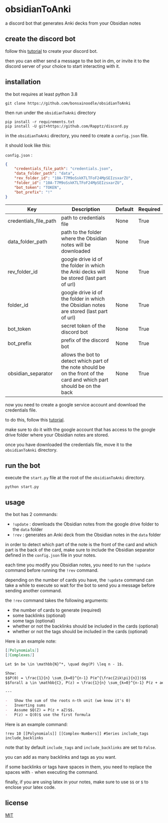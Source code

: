 # obsidianToAnki

a discord bot that generates Anki decks from your Obsidian notes

## create the discord bot

follow this [tutorial](https://discordpy.readthedocs.io/en/stable/discord.html) to create your discord bot.

then you can either send a message to the bot in dm, or invite it to the discord server of your choice to start interacting with it.

## installation

the bot requires at least python 3.8

```
git clone https://github.com/bonsainoodle/obsidianToAnki
```

then run under the `obsidianToAnki` directory

```
pip install -r requirements.txt
pip install -U git+https://github.com/Rapptz/discord.py
```

in the `obsidianToAnki` directory, you need to create a `config.json` file.

it should look like this:

`config.json` :

```json
{
    "credentials_file_path": "credentials.json",
    "data_folder_path": "data",
    "rev_folder_id": "10A-T7M9oSskKTLTFoF24MpSEIzsxarZU",
    "folder_id": "10A-T7M9oSskKTLTFoF24MpSEIzsxarZU",
    "bot_token": "TOKEN",
    "bot_prefix": "!"
}
```

| Key                   | Description                                                                                                             | Default | Required |
| --------------------- | ----------------------------------------------------------------------------------------------------------------------- | ------- | -------- |
| credentials_file_path | path to credentials file                                                                                                | None    | True     |
| data_folder_path      | path to the folder where the Obsidian notes will be downloaded                                                          | None    | True     |
| rev_folder_id         | google drive id of the folder in which the Anki decks will be stored (last part of url)                                 | None    | True     |
| folder_id             | google drive id of the folder in which the Obsidian notes are stored (last part of url)                                 | None    | True     |
| bot_token             | secret token of the discord bot                                                                                         | None    | True     |
| bot_prefix            | prefix of the discord bot                                                                                               | None    | True     |
| obsidian_separator    | allows the bot to detect which part of the note should be on the front of the card and which part should be on the back | None    | True     |

now you need to create a google service account and download the credentials file.

to do this, follow this [tutorial](https://developers.google.com/workspace/guides/create-credentials?hl=fr#service-account).

make sure to do it with the google account that has access to the google drive folder where your Obsidian notes are stored.

once you have downloaded the credentials file, move it to the `obsidianToAnki` directory.

## run the bot

execute the `start.py` file at the root of the `obsidianToAnki` directory.

```
python start.py
```

## usage

the bot has 2 commands:

-   `!update` : downloads the Obsidian notes from the google drive folder to the `data` folder
-   `!rev` : generates an Anki deck from the Obsidian notes in the `data` folder

in order to detect which part of the note is the front of the card and which part is the back of the card, make sure to include the Obsidian separator defined in the `config.json` file in your notes.

each time you modify you Obsidian notes, you need to run the `!update` command before running the `!rev` command.

depending on the number of cards you have, the `!update` command can take a while to execute so wait for the bot to send you a message before sending another command.

the `!rev` command takes the following arguments:

-   the number of cards to generate (required)
-   some backlinks (optional)
-   some tags (optional)
-   whether or not the backlinks should be included in the cards (optional)
-   whether or not the tags should be included in the cards (optional)

Here is an example note:

```md
[[Polynomials]]
[[Complexes]]

Let $n be \in \mathbb{N}^*, \quad deg(P) \leq n - 1$.

Show:
$$P(0) = \frac{1}{n} \sum_{k=0}^{n-1} P(e^{\frac{2ik\pi}{n}})$$
$$forall a \in \mathbb{C}, P(z) = \frac{1}{n} \sum_{k=0}^{n-1} P(z + ae^{\frac{2ik\pi}{n}})$$

---

-   Show the sum of the roots n-th unit (we know it's 0)
-   Inverting sums
-   Assume $Q(Z) = P(z + aZ)$$.
-   P(z) = Q(0)$ use the first formula
```

Here is an example command:

```
!rev 10 [[Polynomials]] [[Complex-Numbers]] #Series include_tags include_backlinks
```

note that by default `include_tags` and `include_backlinks` are set to `False`.

you can add as many backlinks and tags as you want.

if some backlinks or tags have spaces in them, you need to replace the spaces with `-` when executing the command.

finally, if you are using latex in your notes, make sure to use `$$` or `$` to enclose your latex code.

## license

[MIT](https://choosealicense.com/licenses/mit/)
